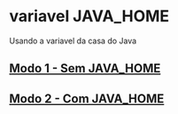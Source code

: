 # variavel JAVA_HOME

Usando a variavel da casa do Java

## [Modo 1 - Sem JAVA_HOME](https://github.com/ghsumiyasu/Java-Basico/blob/main/README-Home-modo1-br-pt.md)
## [Modo 2 - Com JAVA_HOME](https://github.com/ghsumiyasu/Java-Basico/blob/main/README-Home-modo2-br-pt.md)

